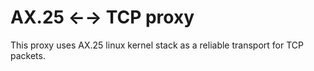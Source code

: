 # AX.25 ←→ TCP proxy

This proxy uses AX.25 linux kernel stack as a reliable transport for TCP packets.

